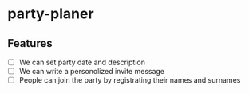 # party-planer


## Features

- [ ] We can set party date and description
- [ ] We can write a personolized invite message
- [ ] People can join the party by registrating their names and surnames
